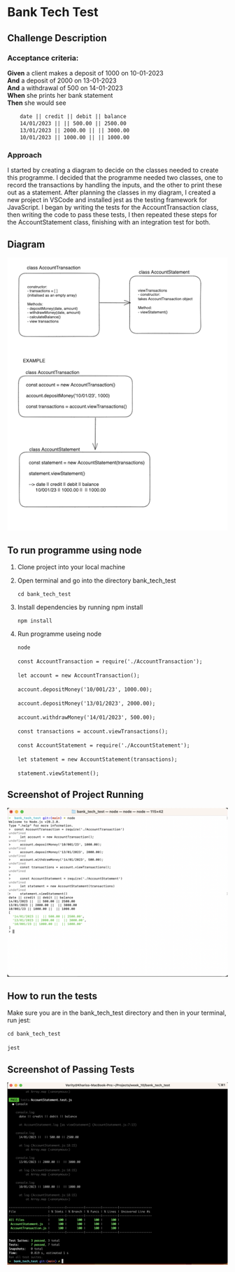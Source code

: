 # Bank Tech Test

## Challenge Description

### Acceptance criteria:

**Given** a client makes a deposit of 1000 on 10-01-2023  
**And** a deposit of 2000 on 13-01-2023  
**And** a withdrawal of 500 on 14-01-2023  
**When** she prints her bank statement  
**Then** she would see

```
    date || credit || debit || balance
    14/01/2023 || || 500.00 || 2500.00
    13/01/2023 || 2000.00 || || 3000.00
    10/01/2023 || 1000.00 || || 1000.00
```

### Approach

I started by creating a diagram to decide on the classes needed to create this programme. I decided that the programme needed two classes, one to record the transactions by handling the inputs, and the other to print these out as a statement.
After planning the classes in my diagram, I created a new project in VSCode and installed jest as the testing framework for JavaScript.
I began by writing the tests for the AccountTransaction class, then writing the code to pass these tests, I then repeated these steps for the AccountStatement class, finishing with an integration test for both. 


## Diagram

![Account Diagram](./images/AccountDiagram.png)

## To run programme using node

1. Clone project into your local machine
2. Open terminal and go into the directory bank_tech_test

   ```
   cd bank_tech_test

   ```

3. Install dependencies by running npm install

   ```
   npm install

   ```

4. Run programme useing node

   ```
   node

   const AccountTransaction = require('./AccountTransaction');

   let account = new AccountTransaction();

   account.depositMoney('10/001/23', 1000.00);

   account.depositMoney('13/01/2023', 2000.00);

   account.withdrawMoney('14/01/2023', 500.00);

   const transactions = account.viewTransactions();

   const AccountStatement = require('./AccountStatement');

   let statement = new AccountStatement(transactions);

   statement.viewStatement();

   ```
## Screenshot of Project Running

![Project Running Screenshot](./images/ProjectRunning.png)

## How to run the tests
Make sure you are in the bank_tech_test directory and then in your terminal, run jest:

   ```
   cd bank_tech_test

   jest

   ```

## Screenshot of Passing Tests

![Passing Tests](./images/PassingTests.png)




